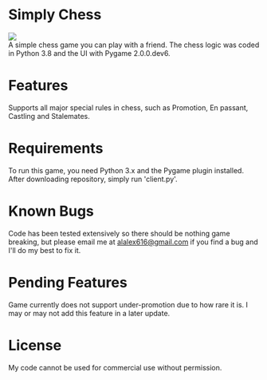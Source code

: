 # Simply Chess
![](chess.gif)<br>
A simple chess game you can play with a friend. The chess logic was coded in 
Python 3.8 and the UI with Pygame 2.0.0.dev6.

# Features
Supports all major special rules in chess, such as Promotion, En passant, 
Castling and Stalemates.

# Requirements
To run this game, you need Python 3.x and the Pygame plugin installed.
After downloading repository, simply run 'client.py'.

# Known Bugs
Code has been tested extensively so there should be nothing game breaking, but
please email me at alalex616@gmail.com if you find a bug and I'll do my best to
fix it.

# Pending Features
Game currently does not support under-promotion due to how rare it is. I may or
may not add this feature in a later update.

# License
My code cannot be used for commercial use without permission.
